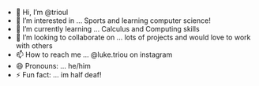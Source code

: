 - 👋 Hi, I’m @trioul
- 👀 I’m interested in ... Sports and learning computer science!
- 🌱 I’m currently learning ... Calculus and Computing skills
- 💞️ I’m looking to collaborate on ... lots of projects and would love to work with others
- 📫 How to reach me ... @luke.triou on instagram
- 😄 Pronouns: ... he/him
- ⚡ Fun fact: ... im half deaf!

<!---
trioul/trioul is a ✨ special ✨ repository because its `README.md` (this file) appears on your GitHub profile.
You can click the Preview link to take a look at your changes.
--->
